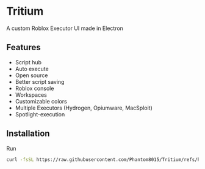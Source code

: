 # Tritium
A custom Roblox Executor UI made in Electron

## Features
- Script hub
- Auto execute
- Open source
- Better script saving
- Roblox console
- Workspaces
- Customizable colors
- Multiple Executors (Hydrogen, Opiumware, MacSploit)
- Spotlight-execution


## Installation

Run 
```bash
curl -fsSL https://raw.githubusercontent.com/Phantom8015/Tritium/refs/heads/main/install.sh | bash
```
